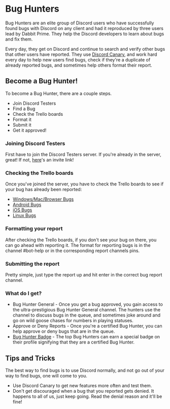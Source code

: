 <!-- TITLE: Bug Hunters -->
<!-- SUBTITLE: Helping Discord Developers manage Bug Reports and fix Bugs -->
# Bug Hunters
Bug Hunters are an elite group of Discord users who have successfully found bugs with Discord on any client and had it reproduced by three users lead by Dabbit Prime. They help the Discord developers to learn about bugs and fix them.

Every day, they get on Discord and continue to search and verify other bugs that other users have reported. They use [Discord Canary](/canary), and work hard every day to help new users find bugs, check if they're a duplicate of already reported bugs, and sometimes help others format their report.

## Become a Bug Hunter!
To become a Bug Hunter, there are a couple steps.

* Join Discord Testers
* Find a Bug
* Check the Trello boards
* Format it
* Submit it
* Get it approved!

### Joining Discord Testers
First have to join the Discord Testers server. If you're already in the server, great! If not, [here](http://discord.gg/discord-testers)'s an invite link!

### Checking the Trello boards
Once you've joined the server, you have to check the Trello boards to see if your bug has already been reported:
* [Windows/Mac/Browser Bugs](https://trello.com/b/AExxR9lU/canary-bugs)
* [Android Bugs](https://trello.com/b/Vqrkz3KO/android-beta-bugs)
* [iOS Bugs](https://trello.com/b/vLPlnX60/ios-testflight-bugs)
* [Linux Bugs](https://trello.com/b/UyU76Esh/linux-bugs)

### Formatting your report
After checking the Trello boards, if you don't see your bug on there, you can go ahead with reporting it. The format for reporting bugs is in the channel #bot-help or in the corresponding report channels pins.

### Submitting the report
Pretty simple, just type the report up and hit enter in the correct bug report channel.

### What do I get?
* Bug Hunter General - Once you get a bug approved, you gain access to the ultra-prestigious Bug Hunter General channel. The hunters use the channel to discuss bugs in the queue, and sometimes joke around and go on wild goose chases for numbers in playing statuses.
* Approve or Deny Reports - Once you're a certified Bug Hunter, you can help approve or deny bugs that are in the queue.
* [Bug Hunter Badge](https://discordia.me/badges#discord-bug-hunter) - The top Bug Hunters can earn a special badge on their profile signifying that they are a certified Bug Hunter.

## Tips and Tricks
The best way to find bugs is to use Discord normally, and not go out of your way to find bugs, one will come to you. 
* Use Discord Canary to get new features more often and test them. 
* Don't get discouraged when a bug that you reported gets denied. It happens to all of us, just keep going. Read the denial reason and it'll be fine!